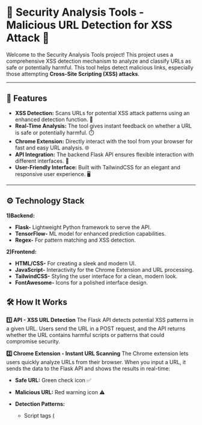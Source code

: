 # 🔐 Security Analysis Tools - Malicious URL Detection for XSS Attack 🚨
Welcome to the Security Analysis Tools project! This project uses a comprehensive XSS detection mechanism to analyze and classify URLs as safe or potentially harmful. This tool helps detect malicious links, especially those attempting **Cross-Site Scripting (XSS) attacks**.

---------------------------

## 🌟 Features
- **XSS Detection:** Scans URLs for potential XSS attack patterns using an enhanced detection function. 🚫
- **Real-Time Analysis:** The tool gives instant feedback on whether a URL is safe or potentially harmful. ⏱️
- **Chrome Extension:** Directly interact with the tool from your browser for fast and easy URL analysis. 🌐
- **API Integration:** The backend Flask API ensures flexible interaction with different interfaces. 🔌
- **User-Friendly Interface:** Built with TailwindCSS for an elegant and responsive user experience. 🖥️
--------------------
## ⚙️ Technology Stack
**1)Backend:**
- **Flask-** Lightweight Python framework to serve the API.
- **TensorFlow-** ML model for enhanced prediction capabilities.
- **Regex-** For pattern matching and XSS detection.
  
**2)Frontend:**
- **HTML/CSS-** For creating a sleek and modern UI.
- **JavaScript-** Interactivity for the Chrome Extension and URL processing.
- **TailwindCSS-** Styling the user interface for a clean, modern look.
- **FontAwesome-** Icons for a polished interface design.

## 🛠 How It Works
**1️⃣ API - XSS URL Detection**
The Flask API detects potential XSS patterns in a given URL. Users send the URL in a POST request, and the API returns whether the URL contains harmful scripts or patterns that could compromise security.

**2️⃣ Chrome Extension - Instant URL Scanning**
The Chrome extension lets users quickly analyze URLs from their browser. When you input a URL, it sends the data to the Flask API and shows the results in real-time:

- **Safe URL:** Green check icon ✅
- **Malicious URL:** Red warning icon ⚠️
  
- **Detection Patterns:**
    - Script tags (<script>)
    - Inline JavaScript (javascript:)
    - Event Handlers (onload=, onclick=, etc.)
    - Iframes and Images with malicious content
    - CSS expressions, SVG events, and more

------------------------

## 🚀 Getting Started
1️⃣ Clone the Repository
Clone this repo to your local machine:
```bash
git clone https://github.com/yourusername/malicious-url-detection.git
```
2️⃣ Install Dependencies
Navigate to the project directory and install the necessary Python packages:
```bash
cd malicious-url-detection
pip install -r requirements.tx
```
3️⃣ Run the Flask API
To start the Flask API, run:
```bash
python app.py
```
The API will be running on http://localhost:5000.

4️⃣ Set Up the Chrome Extension
- Go to chrome://extensions/.
- Enable Developer Mode.
- Click Load unpacked and select the extension/ folder inside the project directory.
- Now, you can analyze URLs directly from the extension!
----------------
# 📦 requirements.txt :
```bash
Flask==2.2.3
Flask-CORS==3.1.1
requests==2.28.2
```
No additional requirements are required for frontend.You just need google chrome browser to load the extension!


-------------------
## 🧑‍💻 Usage
1. XSS Detection via API
You can test the API by sending a POST request to /api/xss-detect with a JSON body:
```bash
{
  "url": "https://example.com"
}
```
Response:
```bash
{
  "url": "https://example.com",
  "is_xss": true
}
```
If is_xss is true, the URL has been flagged as a potential XSS threat. If false, it's safe to use.

------------------------

## 📂 File Structure

```bash
├── app.py                   # Flask backend
├── requirements.txt         # Python dependencies(This is to be added to install the requirements)
├── extensions               # Chrome extension folder
│   ├── popup.html           # Extension UI
│   ├── popup.js             # Extension logic
│   ├── manifest.json        # Extension configuration
│   └── images               # folder with Extension icons
└── README.md                # Documentation
```
-------------------
**Developed by-Dheer N Raijada**
